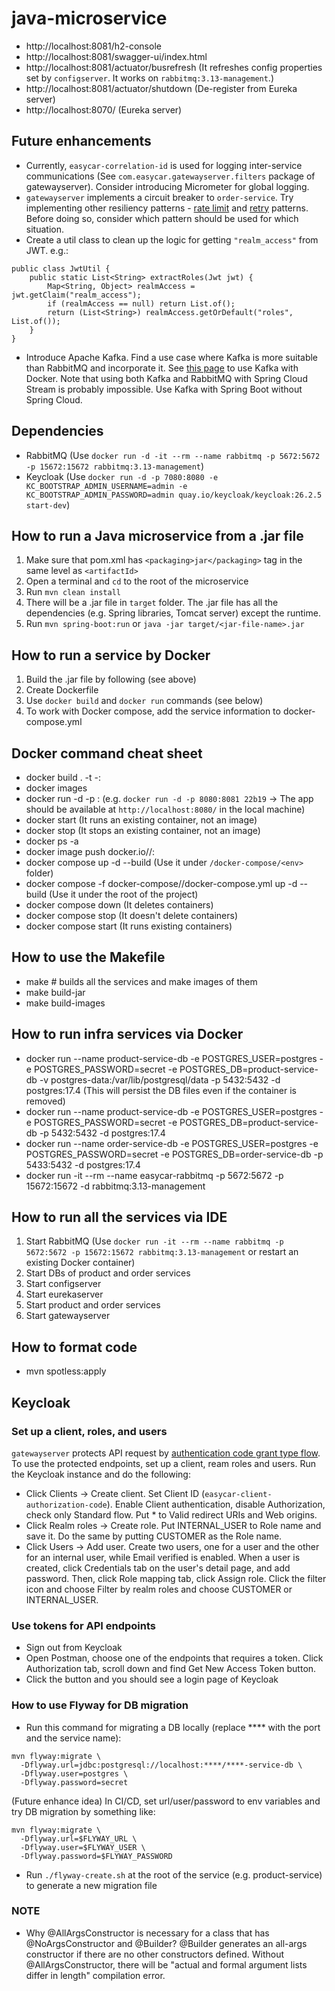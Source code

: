 # java-microservice

- http://localhost:8081/h2-console
- http://localhost:8081/swagger-ui/index.html
- http://localhost:8081/actuator/busrefresh (It refreshes config properties set by `configserver`. It works on `rabbitmq:3.13-management`.)
- http://localhost:8081/actuator/shutdown (De-register from Eureka server)
- http://localhost:8070/ (Eureka server)

## Future enhancements
- Currently, `easycar-correlation-id` is used for logging inter-service communications (See `com.easycar.gatewayserver.filters` package of gatewayserver). Consider introducing Micrometer for global logging.
- `gatewayserver` implements a circuit breaker to `order-service`. Try implementing other resiliency patterns - [rate limit](https://www.udemy.com/course/master-microservices-with-spring-docker-kubernetes/learn/lecture/39945186) and [retry](https://www.udemy.com/course/master-microservices-with-spring-docker-kubernetes/learn/lecture/39945166) patterns. Before doing so, consider which pattern should be used for which situation.
- Create a util class to clean up the logic for getting `"realm_access"` from JWT. e.g.:
```
public class JwtUtil {
    public static List<String> extractRoles(Jwt jwt) {
        Map<String, Object> realmAccess = jwt.getClaim("realm_access");
        if (realmAccess == null) return List.of();
        return (List<String>) realmAccess.getOrDefault("roles", List.of());
    }
}
```
- Introduce Apache Kafka. Find a use case where Kafka is more suitable than RabbitMQ and incorporate it. See [this page](https://www.udemy.com/course/master-microservices-with-spring-docker-kubernetes/learn/lecture/39945898#overview) to use Kafka with Docker. Note that using both Kafka and RabbitMQ with Spring Cloud Stream is probably impossible. Use Kafka with Spring Boot without Spring Cloud.


## Dependencies

- RabbitMQ (Use `docker run -d -it --rm --name rabbitmq -p 5672:5672 -p 15672:15672 rabbitmq:3.13-management`)
- Keycloak (Use `docker run -d -p 7080:8080 -e KC_BOOTSTRAP_ADMIN_USERNAME=admin -e KC_BOOTSTRAP_ADMIN_PASSWORD=admin quay.io/keycloak/keycloak:26.2.5 start-dev`)

## How to run a Java microservice from a .jar file

1. Make sure that pom.xml has `<packaging>jar</packaging>` tag in the same level as `<artifactId>`
2. Open a terminal and `cd` to the root of the microservice 
3. Run `mvn clean install`
4. There will be a .jar file in `target` folder. The .jar file has all the dependencies (e.g. Spring libraries, Tomcat server) except the runtime. 
5. Run `mvn spring-boot:run` or `java -jar target/<jar-file-name>.jar`

## How to run a service by Docker

1. Build the .jar file by following (see above)
2. Create Dockerfile
3. Use `docker build` and `docker run` commands (see below)
4. To work with Docker compose, add the service information to docker-compose.yml 

## Docker command cheat sheet

- docker build . -t <dockerhub-user-name>-<image-name>:<tag>
- docker images
- docker run -d -p <port-of-local-machine>:<port-used-by-the-image> <image-id> (e.g. `docker run -d -p 8080:8081 22b19` -> The app should be available at `http://localhost:8080/` in the local machine)
- docker start <container-id> (It runs an existing container, not an image)
- docker stop <container-id> (It stops an existing container, not an image)
- docker ps -a
- docker image push docker.io/<dockerhub-user-name>/<image-name>:<tag>
- docker compose up -d --build (Use it under `/docker-compose/<env>` folder)
- docker compose -f docker-compose/<env>/docker-compose.yml up -d --build (Use it under the root of the project)
- docker compose down (It deletes containers)
- docker compose stop (It doesn't delete containers)
- docker compose start (It runs existing containers)

## How to use the Makefile
- make # builds all the services and make images of them
- make build-jar
- make build-images

## How to run infra services via Docker
- docker run --name product-service-db -e POSTGRES_USER=postgres -e POSTGRES_PASSWORD=secret -e POSTGRES_DB=product-service-db -v postgres-data:/var/lib/postgresql/data -p 5432:5432 -d postgres:17.4 (This will persist the DB files even if the container is removed)
- docker run --name product-service-db -e POSTGRES_USER=postgres -e POSTGRES_PASSWORD=secret -e POSTGRES_DB=product-service-db -p 5432:5432 -d postgres:17.4
- docker run --name order-service-db -e POSTGRES_USER=postgres -e POSTGRES_PASSWORD=secret -e POSTGRES_DB=order-service-db -p 5433:5432 -d postgres:17.4
- docker run -it --rm --name easycar-rabbitmq -p 5672:5672 -p 15672:15672 -d rabbitmq:3.13-management

## How to run all the services via IDE
1. Start RabbitMQ (Use `docker run -it --rm --name rabbitmq -p 5672:5672 -p 15672:15672 rabbitmq:3.13-management` or restart an existing Docker container)
2. Start DBs of product and order services 
3. Start configserver
3. Start eurekaserver
4. Start product and order services
5. Start gatewayserver

## How to format code
- mvn spotless:apply

## Keycloak

### Set up a client, roles, and users
`gatewayserver` protects API request by [authentication code grant type flow](https://www.udemy.com/course/master-microservices-with-spring-docker-kubernetes/learn/lecture/39945514#overview). To use the protected endpoints, set up a client, ream roles and users.
Run the Keycloak instance and do the following:
- Click Clients -> Create client. Set Client ID (`easycar-client-authorization-code`). Enable Client authentication, disable Authorization, check only Standard flow. Put * to Valid redirect URIs and Web origins.
- Click Realm roles -> Create role. Put INTERNAL_USER to Role name and save it. Do the same by putting CUSTOMER as the Role name. 
- Click Users -> Add user. Create two users, one for a user and the other for an internal user, while Email verified is enabled. When a user is created, click Credentials tab on the user's detail page, and add password. Then, click Role mapping tab, click Assign role. Click the filter icon and choose Filter by realm roles and choose CUSTOMER or INTERNAL_USER.

### Use tokens for API endpoints

- Sign out from Keycloak
- Open Postman, choose one of the endpoints that requires a token. Click Authorization tab, scroll down and find Get New Access Token button.
- Click the button and you should see a login page of Keycloak

### How to use Flyway for DB migration

- Run this command for migrating a DB locally (replace **** with the port and the service name):

```
mvn flyway:migrate \
  -Dflyway.url=jdbc:postgresql://localhost:****/****-service-db \
  -Dflyway.user=postgres \
  -Dflyway.password=secret
```
(Future enhance idea) In CI/CD, set url/user/password to env variables and try DB migration by something like:

```
mvn flyway:migrate \
  -Dflyway.url=$FLYWAY_URL \
  -Dflyway.user=$FLYWAY_USER \
  -Dflyway.password=$FLYWAY_PASSWORD
```

- Run `./flyway-create.sh` at the root of the service (e.g. product-service) to generate a new migration file


### NOTE

- Why @AllArgsConstructor is necessary for a class that has @NoArgsConstructor and @Builder? @Builder generates an all-args constructor if there are no other constructors defined. Without @AllArgsConstructor, there will be "actual and formal argument lists differ in length" compilation error.
